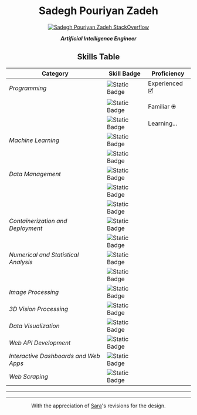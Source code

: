 <!DOCTYPE html>
<html>
<head>
<meta charset="utf-8">
<meta name="viewport" content="initial-scale=1, width=device-width">

<link rel="stylesheet" href="style.css" />
<link rel="stylesheet" href="https://fonts.googleapis.com/css2?family=Inter:wght@500&display=swap" />

</head>

<body>

<div align="center">
<h1>Sadegh Pouriyan Zadeh</h1>

[![Sadegh Pouriyan Zadeh StackOverflow](https://github-readme-stackoverflow.vercel.app/?userID=15154700&theme=dark)](https://stackoverflow.com/users/15154700/sadegh-pouriyan)

***Artificial Intelligence Engineer***

## Skills Table

| Category | Skill Badge | Proficiency |
| - | - | - |
| *Programming* | ![Static Badge](https://img.shields.io/badge/Object%20Oriented%20Programming%20(OOP)-3776AB?logo=python&label=Python) | <div class="senior-parent"> <div class="senior">Experienced 🗹</div> </div> |
| | ![Static Badge](https://img.shields.io/badge/Packaging%20and%20Distribution-%233775A9?logo=pypi&label=pypi) | <div class="mid-parent"> <div class="mid">Familiar ⦿</div> </div> |
| | ![Static Badge](https://img.shields.io/badge/Low%20Level%20Programming-000000?logo=rust&label=Rust) | <div class="junior-parent"> <div class="junior">Learning...</div> </div> |
| *Machine Learning* | ![Static Badge](https://img.shields.io/badge/Deep%20Learning-EE4C2C?logo=pytorch&label=PyTorch) | |
| | ![Static Badge](https://img.shields.io/badge/Machine%20Learning-F7931E?logo=scikitlearn&label=scikit-learn) |  |
| *Data Management* | ![Static Badge](https://img.shields.io/badge/NoSQL%20Database-47A248?logo=mongodb&label=MongoDB) |  |
| | ![Static Badge](https://img.shields.io/badge/SQL%20Database-003B57?logo=sqlite&label=SQLite) |  |
| | ![Static Badge](https://img.shields.io/badge/SQL%20Database-4169E1?logo=postgresql&label=PostgreSQL) |  |
| *Containerization and Deployment* | ![Static Badge](https://img.shields.io/badge/Deployment-2496ED?logo=docker&label=Docker) |  |
| | ![Static Badge](https://img.shields.io/badge/Orchestration-326CE5?logo=kubernetes&label=Kubernetes) |  |
| *Numerical and Statistical Analysis* | ![Static Badge](https://img.shields.io/badge/Data%20Manipulation-150458?logo=pandas&label=pandas) |  |
| | ![Static Badge](https://img.shields.io/badge/Mathematical%20Computation-013243?logo=numpy&label=NumPy) |  |
| *Image Processing* | ![Static Badge](https://img.shields.io/badge/Image%20Processing-5C3EE8?logo=opencv&label=OpenCV) |  |
| *3D Vision Processing* | ![Static Badge](https://img.shields.io/badge/3D%20Modeling-E87D0D?logo=blender&label=Blender) |  |
| *Data Visualization* | ![Static Badge](https://img.shields.io/badge/Interactive%20Plotting-3F4F75?logo=plotly&label=Plotly) |  |
| *Web API Development* | ![Static Badge](https://img.shields.io/badge/API%20Development-009688?logo=fastapi&label=FastAPI) |  |
| *Interactive Dashboards and Web Apps* | ![Static Badge](https://img.shields.io/badge/ML%20UI%20Application-F97316?logo=gradio&label=Gradio) |  |
| *Web Scraping* | ![Static Badge](https://img.shields.io/badge/Web%20Crawling-60A839?logo=scrapy&label=Scrapy) |  |

---
---

With the appreciation of [Sara](https://www.linkedin.com/in/sara-nazari/)'s revisions for the design.

</div>
</body>
</html>
